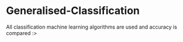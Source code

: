 # Generalised-Classification
All classification machine learning algorithms are used and accuracy is compared :>
